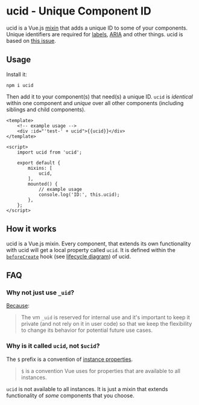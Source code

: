 # ucid - Unique Component ID

ucid is a Vue.js [mixin](https://vuejs.org/v2/guide/mixins.html) that adds a unique ID to some of your components.
Unique identifiers are required for [labels](https://developer.mozilla.org/en-US/docs/Web/HTML/Element/label), [ARIA](https://developer.mozilla.org/en-US/docs/Web/Accessibility/ARIA) and other things.
ucid is based on [this issue](https://github.com/vuejs/vue/issues/5886).


## Usage

Install it:

    npm i ucid
    
Then add it to your component(s) that need(s) a unique ID.
`ucid` is *identical* within one component and *unique* over all other components (including siblings and child components).

    <template>
        <!-- example usage -->
        <div :id="'test-' + ucid">{{ucid}}</div>
    </template>
    
    <script>
        import ucid from 'ucid';
    
        export default {
            mixins: [
                ucid,
            ],
            mounted() {
                // example usage
                console.log('ID:', this.ucid);
            },
        };
    </script>


## How it works

ucid is a Vue.js mixin.
Every component, that extends its own functionality with ucid will get a local property called `ucid`.
It is defined within the [`beforeCreate`](https://vuejs.org/v2/api/#beforeCreate) hook (see [lifecycle diagram](https://vuejs.org/v2/guide/instance.html#Lifecycle-Diagram)) of ucid.



## FAQ

### Why not just use `_uid`?

[Because](https://github.com/vuejs/vue/issues/5886#issuecomment-308625735):

> The vm `_uid` is reserved for internal use and it's important to keep it private (and not rely on it in user code) so that we keep the flexibility to change its behavior for potential future use cases.

### Why is it called `ucid`, not `$ucid`?

The `$` prefix is a convention of [instance properties](https://vuejs.org/v2/cookbook/adding-instance-properties.html).

> `$` is a convention Vue uses for properties that are available to all instances.

`ucid` is not available to all instances.
It is just a mixin that extends functionality of *some* components that you choose. 
